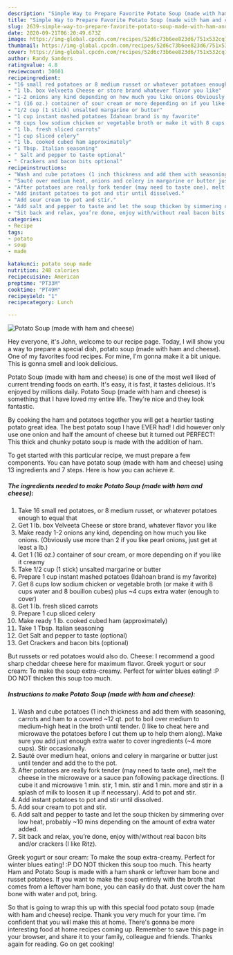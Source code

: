 ```yaml
---
description: "Simple Way to Prepare Favorite Potato Soup (made with ham and cheese)"
title: "Simple Way to Prepare Favorite Potato Soup (made with ham and cheese)"
slug: 2639-simple-way-to-prepare-favorite-potato-soup-made-with-ham-and-cheese
date: 2020-09-21T06:20:49.673Z
image: https://img-global.cpcdn.com/recipes/52d6c73b6ee823d6/751x532cq70/potato-soup-made-with-ham-and-cheese-recipe-main-photo.jpg
thumbnail: https://img-global.cpcdn.com/recipes/52d6c73b6ee823d6/751x532cq70/potato-soup-made-with-ham-and-cheese-recipe-main-photo.jpg
cover: https://img-global.cpcdn.com/recipes/52d6c73b6ee823d6/751x532cq70/potato-soup-made-with-ham-and-cheese-recipe-main-photo.jpg
author: Randy Sanders
ratingvalue: 4.8
reviewcount: 30601
recipeingredient:
- "16 small red potatoes or 8 medium russet or whatever potatoes enough to equal that"
- "1 lb. box Velveeta Cheese or store brand whatever flavor you like"
- "1-2 onions any kind depending on how much you like onions Obviously use more than 2 if you like pearl onions just get at least a lb"
- "1 (16 oz.) container of sour cream or more depending on if you like it creamy"
- "1/2 cup (1 stick) unsalted margarine or butter"
- "1 cup instant mashed potatoes Idahoan brand is my favorite"
- "8 cups low sodium chicken or vegetable broth or make it with 8 cups water and 8 bouillon cubes plus 4 cups extra water enough to cover"
- "1 lb. fresh sliced carrots"
- "1 cup sliced celery"
- "1 lb. cooked cubed ham approximately"
- "1 Tbsp. Italian seasoning"
- " Salt and pepper to taste optional"
- " Crackers and bacon bits optional"
recipeinstructions:
- "Wash and cube potatoes (1 inch thickness and add them with seasoning, carrots and ham to a covered ~12 qt. pot to boil over medium to medium-high heat in the broth until tender. (I like to cheat here and microwave the potatoes before I cut them up to help them along). Make sure you add just enough extra water to cover ingredients (~4 more cups). Stir occasionally."
- "Sauté over medium heat, onions and celery in margarine or butter just until tender and add the to the pot."
- "After potatoes are really fork tender (may need to taste one), melt the cheese in the microwave or a sauce pan following package directions. (I cube it and microwave 1 min. stir, 1 min. stir and 1 min. more and stir in a splash of milk to loosen it up if necessary). Add to pot and stir."
- "Add instant potatoes to pot and stir until dissolved."
- "Add sour cream to pot and stir."
- "Add salt and pepper to taste and let the soup thicken by simmering over low heat, probably ~10 mins depending on the amount of extra water added."
- "Sit back and relax, you’re done, enjoy with/without real bacon bits and/or crackers (I like Ritz)."
categories:
- Recipe
tags:
- potato
- soup
- made

katakunci: potato soup made 
nutrition: 248 calories
recipecuisine: American
preptime: "PT33M"
cooktime: "PT49M"
recipeyield: "1"
recipecategory: Lunch

---
```



![Potato Soup (made with ham and cheese)](https://img-global.cpcdn.com/recipes/52d6c73b6ee823d6/751x532cq70/potato-soup-made-with-ham-and-cheese-recipe-main-photo.jpg)

Hey everyone, it's John, welcome to our recipe page. Today, I will show you a way to prepare a special dish, potato soup (made with ham and cheese). One of my favorites food recipes. For mine, I'm gonna make it a bit unique. This is gonna smell and look delicious.

Potato Soup (made with ham and cheese) is one of the most well liked of current trending foods on earth. It's easy, it is fast, it tastes delicious. It's enjoyed by millions daily. Potato Soup (made with ham and cheese) is something that I have loved my entire life. They're nice and they look fantastic.

By cooking the ham and potatoes together you will get a heartier tasting potato great idea. The best potato soup I have EVER had! I did however only use one onion and half the amount of cheese but it turned out PERFECT! This thick and chunky potato soup is made with the addition of ham.


To get started with this particular recipe, we must prepare a few components. You can have potato soup (made with ham and cheese) using 13 ingredients and 7 steps. Here is how you can achieve it.

<!--inarticleads1-->

##### The ingredients needed to make Potato Soup (made with ham and cheese):

1. Take 16 small red potatoes, or 8 medium russet, or whatever potatoes enough to equal that
1. Get 1 lb. box Velveeta Cheese or store brand, whatever flavor you like
1. Make ready 1-2 onions any kind, depending on how much you like onions. (Obviously use more than 2 if you like pearl onions, just get at least a lb.)
1. Get 1 (16 oz.) container of sour cream, or more depending on if you like it creamy
1. Take 1/2 cup (1 stick) unsalted margarine or butter
1. Prepare 1 cup instant mashed potatoes (Idahoan brand is my favorite)
1. Get 8 cups low sodium chicken or vegetable broth (or make it with 8 cups water and 8 bouillon cubes) plus ~4 cups extra water (enough to cover)
1. Get 1 lb. fresh sliced carrots
1. Prepare 1 cup sliced celery
1. Make ready 1 lb. cooked cubed ham (approximately)
1. Take 1 Tbsp. Italian seasoning
1. Get  Salt and pepper to taste (optional)
1. Get  Crackers and bacon bits (optional)


But russets or red potatoes would also do. Cheese: I recommend a good sharp cheddar cheese here for maximum flavor. Greek yogurt or sour cream: To make the soup extra-creamy. Perfect for winter blues eating! :P DO NOT thicken this soup too much. 

<!--inarticleads2-->

##### Instructions to make Potato Soup (made with ham and cheese):

1. Wash and cube potatoes (1 inch thickness and add them with seasoning, carrots and ham to a covered ~12 qt. pot to boil over medium to medium-high heat in the broth until tender. (I like to cheat here and microwave the potatoes before I cut them up to help them along). Make sure you add just enough extra water to cover ingredients (~4 more cups). Stir occasionally.
1. Sauté over medium heat, onions and celery in margarine or butter just until tender and add the to the pot.
1. After potatoes are really fork tender (may need to taste one), melt the cheese in the microwave or a sauce pan following package directions. (I cube it and microwave 1 min. stir, 1 min. stir and 1 min. more and stir in a splash of milk to loosen it up if necessary). Add to pot and stir.
1. Add instant potatoes to pot and stir until dissolved.
1. Add sour cream to pot and stir.
1. Add salt and pepper to taste and let the soup thicken by simmering over low heat, probably ~10 mins depending on the amount of extra water added.
1. Sit back and relax, you’re done, enjoy with/without real bacon bits and/or crackers (I like Ritz).


Greek yogurt or sour cream: To make the soup extra-creamy. Perfect for winter blues eating! :P DO NOT thicken this soup too much. This hearty Ham and Potato Soup is made with a ham shank or leftover ham bone and russet potatoes. If you want to make the soup entirely with the broth that comes from a leftover ham bone, you can easily do that. Just cover the ham bone with water and pot, bring. 

So that is going to wrap this up with this special food potato soup (made with ham and cheese) recipe. Thank you very much for your time. I'm confident that you will make this at home. There's gonna be more interesting food at home recipes coming up. Remember to save this page in your browser, and share it to your family, colleague and friends. Thanks again for reading. Go on get cooking!
